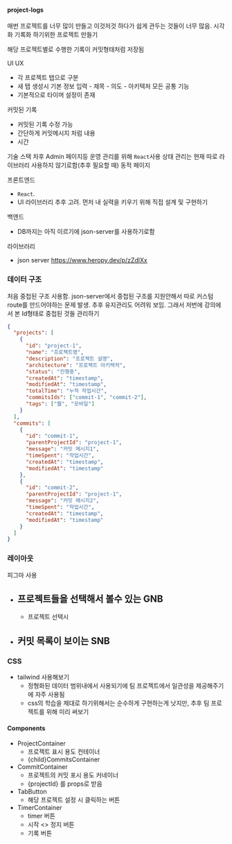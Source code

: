 #### project-logs

매번 프로젝트를 너무 많이 만들고 이것저것 하다가 쉽게 관두는 것들이 너무 많음.
시각화 기록화 하기위한 프로젝트 만들기

해당 프로젝트별로 수행한 기록이 커밋형태처럼 저장됨

UI UX

- 각 프로젝트 탭으로 구분
- 새 탭 생성시 기본 정보 입력 - 제목 - 의도 - 아키텍처
  모든 공통 기능
- 기본적으로 타이머 설정이 존재

커밋된 기록

- 커밋된 기록 수정 가능
- 간단하게 커밋메시지 처럼 내용
- 시간

기술 스택
차후 Admin 페이지등 운영 관리를 위해 `React`사용
상태 관리는 현재 따로 라이브러리 사용하지 않기로함(추후 필요할 때)
동적 페이지

프론트엔드

- `React`.
- UI 라이브러리 추후 고려. 먼저 내 실력을 키우기 위해 직접 설계 및 구현하기

백엔드

- DB까지는 아직 이르기에 json-server를 사용하기로함

라이브러리

- json server https://www.heropy.dev/p/zZdlXx

### 데이터 구조

처음 중첩된 구조 사용함. json-server에서 중첩된 구조를 지원안해서 따로 커스텀 route를 만드어야하는 문제 발생.
추후 유지관리도 어려워 보임.
그래서 저번에 강의에서 본 Id형태로 중첩된 것들 관리하기

```json
{
  "projects": [
    {
      "id": "project-1",
      "name": "프로젝트명",
      "description": "프로젝트 설명",
      "architecture": "프로젝트 아키텍처",
      "status": "진행중",
      "createdAt": "timestamp",
      "modifiedAt": "timestamp",
      "totalTime": "누적 작업시간",
      "commitsIds": ["commit-1", "commit-2"],
      "tags": ["웹", "모바일"]
    }
  ],
  "commits": [
    {
      "id": "commit-1",
      "parentProjectId": "project-1",
      "message": "커밋 메시지1",
      "timeSpent": "작업시간",
      "createdAt": "timestamp",
      "modifiedAt": "timestamp"
    },
    {
      "id": "commit-2",
      "parentProjectId": "project-1",
      "message": "커밋 메시지2",
      "timeSpent": "작업시간",
      "createdAt": "timestamp",
      "modifiedAt": "timestamp"
    }
  ]
}
```

### 레이아웃

피그마 사용

- ## 프로젝트들을 선택해서 볼수 있는 GNB
  - 프로젝트 선택시
- ## 커밋 목록이 보이는 SNB

### CSS

- tailwind 사용해보기
  - 정형화된 데이터 범위내에서 사용되기에 팀 프로젝트에서 일관성을 제공해주기에 자주 사용됨
  - css의 학습을 제대로 하기위해서는 순수하게 구현하는게 낫지만, 추후 팀 프로젝트를 위해 미리 써보기

#### Components

- ProjectContainer
  - 프로젝트 표시 용도 컨테이너
  - {child}CommitsContainer
- CommitContainer
  - 프로젝트의 커밋 포시 용도 커네이너
  - {projectId} 를 props로 받음
- TabButton
  - 해당 프로젝트 설정 시 클릭하는 버튼
- TimerContainer
  - timer 버튼
  - 시작 <> 정지 버튼
  - 기록 버튼

